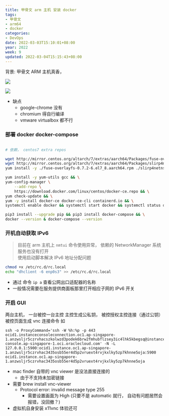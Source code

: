 ```yaml
---
title: 甲骨文 arm 主机 安装 docker
tags:
- 甲骨文
- arm64
- docker
categories:
- DevOps
date: 2022-03-03T15:10:01+08:00
year: 2022
week: 9
updated: 2022-03-04T15:15:43+08:00
---
```


背景: 甲骨文 ARM 主机真香， 

![](https://cdn.jsdelivr.net/gh/HaoweiCh/imgs/365890D34B5C860E8DED818AEE5E33BE7D36937A.webp)

<!-- more -->

![](https://cdn.jsdelivr.net/gh/HaoweiCh/imgs/7D94A120CA252BD19CC390020CB90D498D232B7E.webp)

* 缺点
  * google-chrome 没有
  * chromium 得自行编译
  * vmware virtualbox 都不行

### 部署 docker docker-compose

```bash

# 依赖， centos7 extra repos

wget http://mirror.centos.org/altarch/7/extras/aarch64/Packages/fuse-overlayfs-0.7.2-6.el7_8.aarch64.rpm && \ 
wget http://mirror.centos.org/altarch/7/extras/aarch64/Packages/slirp4netns-0.4.3-4.el7_8.aarch64.rpm && \
yum install -y ./fuse-overlayfs-0.7.2-6.el7_8.aarch64.rpm ./slirp4netns-0.4.3-4.el7_8.aarch64.rpm

yum install -y yum-utils gcc && \
yum-config-manager \
    --add-repo \
    https://download.docker.com/linux/centos/docker-ce.repo && \
yum check-update && \
yum -y install docker-ce docker-ce-cli containerd.io && \
systemctl enable docker && systemctl start docker && systemctl status docker && \

pip3 install --upgrade pip && pip3 install docker-compose && \
docker --version & docker-compose --version
```

### 开机自动获取 IPv6 
> 目前在 arm 主机上 `nmtui` 命令使用异常， 依赖的 NetworkManager 系统服务也没有打开  
> 使用启动脚本解决 IPv6 地址分配问题


```bash
chmod +x /etc/rc.d/rc.local
echo "dhclient -6 enp0s3" >> /etc/rc.d/rc.local
```

* 通过 命令 `ip a` 查看公网出口适配器的名称
* 一般情况需要在服务提供商面板那里打开相应子网的 IPv6 开关

### 开启 GUI

两台主机， 一台被控一台主控
主控生成公私钥， 被控授权主控连接（通过公钥）
被控页面生成 vnc 连接命令
如

```
ssh -o ProxyCommand='ssh -W %h:%p -p 443 ocid1.instanceconsoleconnection.oc1.ap-singapore-1.anzwsljr5czrvhacszkolwzd3podek6brw2fmhubflzsey3ic4lhk5kbegsq@instance-console.ap-singapore-1.oci.oraclecloud.com' -N -L 127.0.0.1:5900:ocid1.instance.oc1.ap-singapore-1.anzwsljr5czrvhac3435osb55er4d5p2vruext4rvjkxlky5zp7khnne5oja:5900 ocid1.instance.oc1.ap-singapore-1.anzwsljr5czrvhac3435osb55er4d5p2vruext4rvjkxlky5zp7khnne5oja
```

* mac finder 自带的 vnc viewer 是没法直接连接的
  * 由于不支持未加密链接
* 需要 brew install vnc-viewer
  * Protocol error: invalid message type 255
    * 需要设置画面为 High (只要不是 automatic 就行， 自动有问题居然会报错，没回撤？)
* 虚拟机自身安装 x11vnc 体验还可